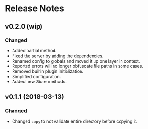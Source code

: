 # Release Notes

## v0.2.0 (wip)

### Changed
- Added partial method.
- Fixed the server by adding the dependencies.
- Renamed config to globals and moved it up one layer in context.
- Reported errors will no longer obfuscate file paths in some cases.
- Removed builtin plugin initialization.
- Simplified configuration.
- Added new Store methods.

## v0.1.1 (2018-03-13)

### Changed
- Changed `copy` to not validate entire directory before copying it.
